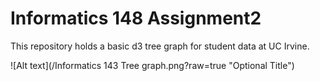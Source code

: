 # Informatics 148 Assignment2

This repository holds a basic d3 tree graph for student data at UC Irvine.

![Alt text](/Informatics 143 Tree graph.png?raw=true "Optional Title")
